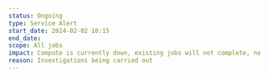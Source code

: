 ```yaml
---
status: Ongoing
type: Service Alert
start_date: 2024-02-02 10:15
end_date: 
scope: All jobs
impact: Compute is currently down, existing jobs will not complete, no new jobs currently starting
reason: Investigations being carried out
---
```

